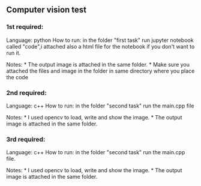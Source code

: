 ## Computer vision test
### 1st required:

Language: python
How to run: in the folder "first task" run jupyter notebook called "code",i attached also a html file for the notebook if you don't want to run it.

Notes:
       * The output image is attached in the same folder.
       * Make sure you attached the files and image in the folder in same directory where you place the code 

### 2nd required:

Language: c++
How to run: in the folder "second task" run the main.cpp file

Notes: 
      * I used opencv to load, write and show the image.
      * The output image is attached in the same folder.
      
### 3rd required:

Language: c++
How to run: in the folder "second task" run the main.cpp file.

Notes: 
      * I used opencv to load, write and show the image.
      * The output image is attached in the same folder.
